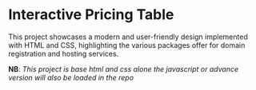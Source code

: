 # Interactive Pricing Table

This project showcases a modern and user-friendly design implemented with HTML and CSS, highlighting the various packages offer for domain registration and hosting services.

**NB**: _This project is base html and css alone the javascript or advance version will also be loaded in the repo_